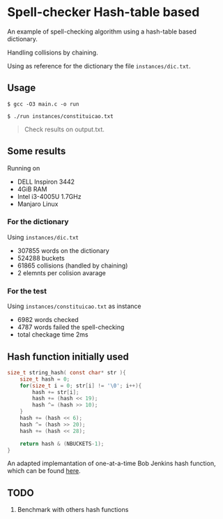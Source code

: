 # Spell-checker Hash-table based

An example of spell-checking algorithm using a hash-table based dictionary.

Handling collisions by chaining.

Using as reference for the dictionary the file `instances/dic.txt`.

## Usage

`$ gcc -O3 main.c -o run`

`$ ./run instances/constituicao.txt`

> Check results on output.txt.

## Some results

Running on

* DELL Inspiron 3442
* 4GiB RAM
* Intel i3-4005U 1.7GHz
* Manjaro Linux

### For the dictionary

Using `instances/dic.txt`

* 307855 words on the dictionary
* 524288 buckets
* 61865 collisions (handled by chaining) 
* 2 elemnts per colision avarage

### For the test

Using `instances/constituicao.txt` as instance

* 6982 words checked
* 4787 words failed the spell-checking
* total checkage time 2ms

## Hash function initially used

```C
size_t string_hash( const char* str ){
	size_t hash = 0;
	for(size_t i = 0; str[i] != '\0'; i++){
		hash += str[i];
		hash += (hash << 19);
		hash ^= (hash >> 10);
	}
	hash += (hash << 6);
	hash ^= (hash >> 20);
	hash += (hash << 28);

	return hash & (NBUCKETS-1);
}
```

An adapted implemantation of one-at-a-time Bob Jenkins hash function, which can be found
[here](http://burtleburtle.net/bob/hash/doobs.html).

##  TODO

1. Benchmark with others hash functions
